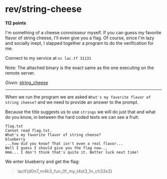 # rev/string-cheese

**112 points**

I'm something of a cheese connoisseur myself. If you can guess my favorite flavor of string cheese, I'll even give you a flag. Of course, since I'm lazy and socially inept, I slapped together a program to do the verification for me.

Connect to my service at `nc lac.tf 31131`

Note: The attached binary is the exact same as the one executing on the remote server.

*Given:* [string_cheese](https://github.com/LeonGurin/LA-CTF-2023/blob/main/string-cheese/string_cheese)

___

When we run the program we are asked `What's my favorite flavor of string cheese?` and we need to provide an answer to the prompt.

Because the title suggests us to use `strings` we will do just that and what do you know, in between the hard coded texts we can see a fruit:

```
flag.txt
Cannot read flag.txt.
What's my favorite flavor of string cheese?
blueberry
...how did you know? That isn't even a real flavor...
Well I guess I should give you the flag now...
Hmm... I don't think that's quite it. Better luck next time!
```

We enter blueberry and get the flag:
> lactf{d0n7_m4k3_fun_0f_my_t4st3_1n_ch33s3}



